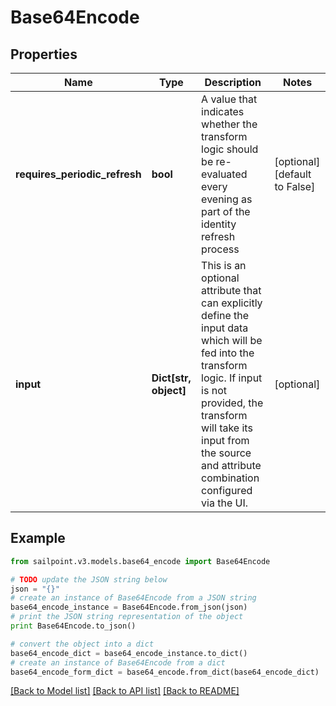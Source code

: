 # Base64Encode


## Properties

Name | Type | Description | Notes
------------ | ------------- | ------------- | -------------
**requires_periodic_refresh** | **bool** | A value that indicates whether the transform logic should be re-evaluated every evening as part of the identity refresh process | [optional] [default to False]
**input** | **Dict[str, object]** | This is an optional attribute that can explicitly define the input data which will be fed into the transform logic. If input is not provided, the transform will take its input from the source and attribute combination configured via the UI. | [optional] 

## Example

```python
from sailpoint.v3.models.base64_encode import Base64Encode

# TODO update the JSON string below
json = "{}"
# create an instance of Base64Encode from a JSON string
base64_encode_instance = Base64Encode.from_json(json)
# print the JSON string representation of the object
print Base64Encode.to_json()

# convert the object into a dict
base64_encode_dict = base64_encode_instance.to_dict()
# create an instance of Base64Encode from a dict
base64_encode_form_dict = base64_encode.from_dict(base64_encode_dict)
```
[[Back to Model list]](../README.md#documentation-for-models) [[Back to API list]](../README.md#documentation-for-api-endpoints) [[Back to README]](../README.md)


